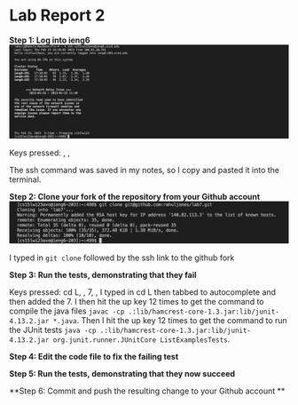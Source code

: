 # Lab Report 2

**Step 1: Log into ieng6**
![Image](Step1.png)

Keys pressed: <Cmnd-C>, <Cmnd-V>, <enter>
  
The ssh command was saved in my notes, so I copy and pasted it into the terminal.

**Step 2: Clone your fork of the repository from your Github account**
![Image](Step2.png)

I typed in `git clone` followed by the ssh link to the github fork


**Step 3: Run the tests, demonstrating that they fail**

Keys pressed: cd L, <tab>, 7, <enter>, 
I typed in cd L then tabbed to autocomplete and then added the 7. I then hit the up key 12 times to get the command to compile the java files `javac -cp .:lib/hamcrest-core-1.3.jar:lib/junit-4.13.2.jar *.java`. Then I hit the up key 12 times to get the command to run the JUnit tests `java -cp .:lib/hamcrest-core-1.3.jar:lib/junit-4.13.2.jar org.junit.runner.JUnitCore ListExamplesTests`.
  

**Step 4: Edit the code file to fix the failing test**

**Step 5: Run the tests, demonstrating that they now succeed**

**Step 6: Commit and push the resulting change to your Github account **
